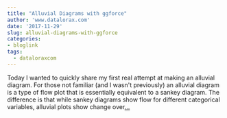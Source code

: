 ```yaml
---
title: "Alluvial Diagrams with ggforce"
author: 'www.datalorax.com'
date: '2017-11-29'
slug: alluvial-diagrams-with-ggforce
categories:
- bloglink
tags:
  - dataloraxcom
---
```


Today I wanted to quickly share my first real attempt at making an alluvial diagram. For those not familiar (and I wasn't previously) an alluvial diagram is a type of flow plot that is essentially equivalent to a sankey diagram. The difference is that while sankey diagrams show flow for different categorical variables, alluvial plots show change over[... <i class="fas fa-external-link-alt"></i>](http://www.dandersondata.com/post/alluvial-plots-with-ggforce/)


